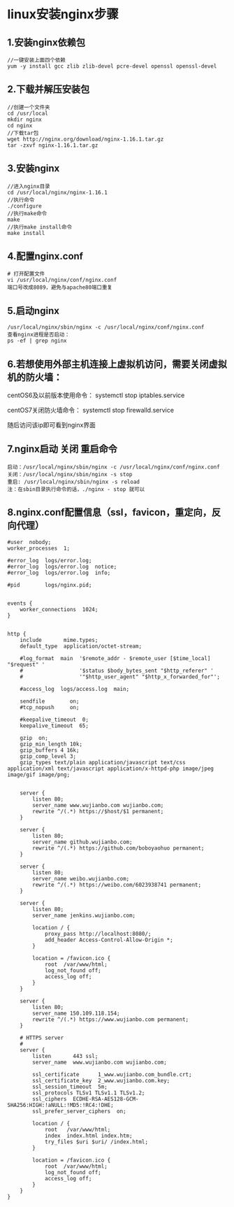 # linux安装nginx步骤

## 1.安装nginx依赖包

    //一键安装上面四个依赖
    yum -y install gcc zlib zlib-devel pcre-devel openssl openssl-devel

## 2.下载并解压安装包

    //创建一个文件夹
    cd /usr/local
    mkdir nginx
    cd nginx
    //下载tar包
    wget http://nginx.org/download/nginx-1.16.1.tar.gz
    tar -zxvf nginx-1.16.1.tar.gz

## 3.安装nginx

    //进入nginx目录
    cd /usr/local/nginx/nginx-1.16.1
    //执行命令
    ./configure
    //执行make命令
    make
    //执行make install命令
    make install
## 4.配置nginx.conf

    # 打开配置文件
    vi /usr/local/nginx/conf/nginx.conf
    端口号改成8089，避免与apache80端口重复
    
## 5.启动nginx

    /usr/local/nginx/sbin/nginx -c /usr/local/nginx/conf/nginx.conf
    查看nginx进程是否启动：
    ps -ef | grep nginx

## 6.若想使用外部主机连接上虚拟机访问，需要关闭虚拟机的防火墙：

centOS6及以前版本使用命令： systemctl stop iptables.service

centOS7关闭防火墙命令： systemctl stop firewalld.service

随后访问该ip即可看到nginx界面

## 7.nginx启动 关闭 重启命令
    启动：/usr/local/nginx/sbin/nginx -c /usr/local/nginx/conf/nginx.conf
    关闭：/usr/local/nginx/sbin/nginx -s stop
    重启: /usr/local/nginx/sbin/nginx -s reload
    注：在sbin目录执行命令的话，./nginx - stop 就可以
    
## 8.nginx.conf配置信息（ssl，favicon，重定向，反向代理）
    
    #user  nobody;
    worker_processes  1;

    #error_log  logs/error.log;
    #error_log  logs/error.log  notice;
    #error_log  logs/error.log  info;

    #pid        logs/nginx.pid;


    events {
        worker_connections  1024;
    }


    http {
        include       mime.types;
        default_type  application/octet-stream;

        #log_format  main  '$remote_addr - $remote_user [$time_local] "$request" '
        #                  '$status $body_bytes_sent "$http_referer" '
        #                  '"$http_user_agent" "$http_x_forwarded_for"';

        #access_log  logs/access.log  main;

        sendfile        on;
        #tcp_nopush     on;

        #keepalive_timeout  0;
        keepalive_timeout  65;

        gzip  on;
        gzip_min_length 10k;
        gzip_buffers 4 16k;
        gzip_comp_level 3;
        gzip_types text/plain application/javascript text/css application/xml text/javascript application/x-httpd-php image/jpeg image/gif image/png;


        server {
            listen 80;
            server_name www.wujianbo.com wujianbo.com;
            rewrite ^/(.*) https://$host/$1 permanent;
        }

        server {
            listen 80;
            server_name github.wujianbo.com;
            rewrite ^/(.*) https://github.com/boboyaohuo permanent;
        }

        server {
            listen 80;
            server_name weibo.wujianbo.com;
            rewrite ^/(.*) https://weibo.com/6023938741 permanent;
        }

        server {
            listen 80;
            server_name jenkins.wujianbo.com;	

            location / {
                proxy_pass http://localhost:8080/;
                add_header Access-Control-Allow-Origin *;
            }

            location = /favicon.ico {
                root  /var/www/html;
                log_not_found off;
                access_log off;
            }
        }

        server {
            listen 80; 
            server_name 150.109.118.154;
            rewrite ^/(.*) https://www.wujianbo.com permanent;
        }

        # HTTPS server
        #
        server {
            listen       443 ssl;
            server_name  www.wujianbo.com wujianbo.com;

            ssl_certificate      1_www.wujianbo.com_bundle.crt;
            ssl_certificate_key  2_www.wujianbo.com.key;
            ssl_session_timeout  5m;
            ssl_protocols TLSv1 TLSv1.1 TLSv1.2;
            ssl_ciphers  ECDHE-RSA-AES128-GCM-SHA256:HIGH:!aNULL:!MD5:!RC4:!DHE;
            ssl_prefer_server_ciphers  on;

            location / {
                root   /var/www/html;
                index  index.html index.htm;
                try_files $uri $uri/ /index.html;
            }

            location = /favicon.ico {
                root  /var/www/html;
                log_not_found off;
                access_log off;
            }
        }
    }

